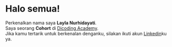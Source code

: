 # Halo semua! 

Perkenalkan nama saya **Layla Nurhidayati**.<br>
Saya seorang **Cohort** di [Dicoding Academy](https://www.dicoding.com/).<br>
Jika kamu tertarik untuk berkenalan denganku, silakan ikuti akun [Linkedin](www.linkedin.com/in/layla-nurhidayati-a03b47331)ku ya.
